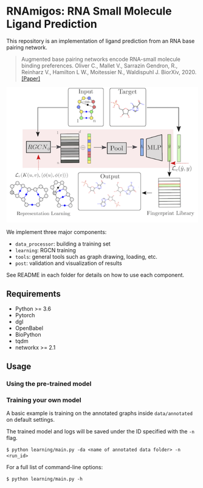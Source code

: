 # RNAmigos: RNA Small Molecule Ligand Prediction

This repository is an implementation of ligand prediction from an RNA base pairing network.

> Augmented base pairing networks encode RNA-small molecule binding preferences. 
> Oliver C., Mallet V., Sarrazin Gendron, R., Reinharz V., Hamilton L W., Moitessier N., Waldispuhl J.
> BiorXiv, 2020.
> [[Paper]](https://www.biorxiv.org/content/10.1101/701326v3)


![](images/rnamigos.png)

We implement three major components:

* `data_processor`: building a training set
* `learning`: RGCN training
* `tools`: general tools such as graph drawing, loading, etc.
* `post`: validation and visualization of results 

See README in each folder for details on how to use each component.

## Requirements

* Python >= 3.6
* Pytorch
* dgl
* OpenBabel
* BioPython
* tqdm
* networkx >= 2.1


## Usage

### Using the pre-trained model


### Training your own model

A basic example is training on the annotated graphs inside `data/annotated` on default settings.

The trained model and logs will be saved under the ID specified with the `-n` flag.

```
$ python learning/main.py -da <name of annotated data folder> -n <run_id>
```

For a full list of command-line options:

```
$ python learning/main.py -h
```


